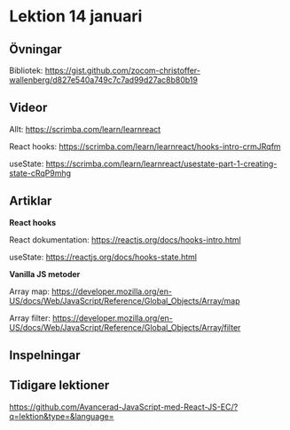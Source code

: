 # Lektion 14 januari

## Övningar

Bibliotek: https://gist.github.com/zocom-christoffer-wallenberg/d827e540a749c7c7ad99d27ac8b80b19

## Videor
Allt: https://scrimba.com/learn/learnreact

React hooks: https://scrimba.com/learn/learnreact/hooks-intro-crmJRqfm

useState: https://scrimba.com/learn/learnreact/usestate-part-1-creating-state-cRqP9mhg

## Artiklar

**React hooks**

React dokumentation: https://reactjs.org/docs/hooks-intro.html

useState: https://reactjs.org/docs/hooks-state.html


**Vanilla JS metoder**

Array map: https://developer.mozilla.org/en-US/docs/Web/JavaScript/Reference/Global_Objects/Array/map

Array filter: https://developer.mozilla.org/en-US/docs/Web/JavaScript/Reference/Global_Objects/Array/filter



## Inspelningar



## Tidigare lektioner

https://github.com/Avancerad-JavaScript-med-React-JS-EC/?q=lektion&type=&language=
